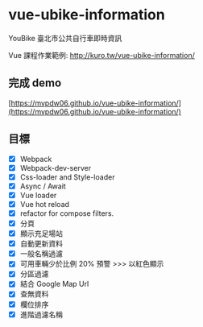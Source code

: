 # vue-ubike-information
YouBike 臺北市公共自行車即時資訊

Vue 課程作業範例: http://kuro.tw/vue-ubike-information/

## 完成 demo

[https://mvpdw06.github.io/vue-ubike-information/](https://mvpdw06.github.io/vue-ubike-information/)

## 目標

- [x] Webpack
- [x] Webpack-dev-server
- [x] Css-loader and Style-loader
- [x] Async / Await
- [x] Vue loader
- [x] Vue hot reload
- [x] refactor for compose filters.
- [x] 分頁
- [x] 顯示充足場站
- [x] 自動更新資料
- [x] 一般名稱過濾
- [x] 可用車輛少於比例 20% 預警 >>> 以紅色顯示
- [x] 分區過濾
- [x] 結合 Google Map Url
- [x] 查無資料
- [x] 欄位排序
- [x] 進階過濾名稱